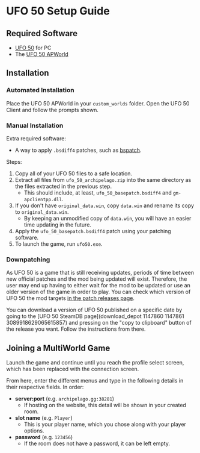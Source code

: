 # UFO 50 Setup Guide

## Required Software
- [UFO 50](https://store.steampowered.com/app/1147860/UFO_50/) for PC
- The [UFO 50 APWorld](https://github.com/UFO-50-Archipelago/Archipelago/releases)

## Installation

### Automated Installation
Place the UFO 50 APWorld in your `custom_worlds` folder.
Open the UFO 50 Client and follow the prompts shown.

### Manual Installation

Extra required software:
- A way to apply `.bsdiff4` patches, such as [bspatch](https://www.romhacking.net/utilities/929/).

Steps:
1. Copy all of your UFO 50 files to a safe location.
2. Extract all files from `ufo_50_archipelago.zip` into the same directory as the files extracted in the previous step.
   * This should include, at least, `ufo_50_basepatch.bsdiff4` and `gm-apclientpp.dll`.
3. If you don't have `original_data.win`, copy `data.win` and rename its copy to `original_data.win`.
   * By keeping an unmodified copy of `data.win`, you will have an easier time updating in the future.
4. Apply the `ufo_50_basepatch.bsdiff4` patch using your patching software.
5. To launch the game, run `ufo50.exe`.

### Downpatching

As UFO 50 is a game that is still receiving updates, periods of time between new official patches and the mod being updated will exist.
Therefore, the user may end up having to either wait for the mod to be updated or use an older version of the game in order to play.  You can check which version of UFO 50 the mod targets [in the patch releases page](https://github.com/UFO-50-Archipelago/Patch/releases).

You can download a version of UFO 50 published on a specific date by going to the [UFO 50 SteamDB page](download_depot 1147860 1147861 3089918629065615857) and pressing on the "copy to clipboard" button of the release you want. Follow the instructions from there.

## Joining a MultiWorld Game

Launch the game and continue until you reach the profile select screen, which has been replaced with the connection screen.

From here, enter the different menus and type in the following details in their respective fields. In order:
- **server:port** (e.g. `archipelago.gg:38281`)
   * If hosting on the website, this detail will be shown in your created room.
- **slot name** (e.g. `Player`)
   * This is your player name, which you chose along with your player options.
- **password** (e.g. `123456`)
  * If the room does not have a password, it can be left empty.
